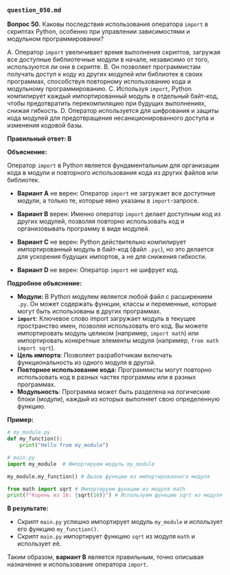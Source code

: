 ### `question_050.md`

**Вопрос 50.** Каковы последствия использования оператора `import` в скриптах Python, особенно при управлении зависимостями и модульном программировании?

A. Оператор `import` увеличивает время выполнения скриптов, загружая все доступные библиотечные модули в начале, независимо от того, используются ли они в скрипте.
B. Он позволяет программистам получать доступ к коду из других модулей или библиотек в своих программах, способствуя повторному использованию кода и модульному программированию.
C. Используя `import`, Python компилирует каждый импортированный модуль в отдельный байт-код, чтобы предотвратить перекомпиляцию при будущих выполнениях, снижая гибкость.
D. Оператор используется для шифрования и защиты кода модулей для предотвращения несанкционированного доступа и изменения кодовой базы.

**Правильный ответ: B**

**Объяснение:**

Оператор `import` в Python является фундаментальным для организации кода в модули и повторного использования кода из других файлов или библиотек.

*   **Вариант A** не верен: Оператор `import` не загружает все доступные модули, а только те, которые явно указаны в `import`-запросе.

*   **Вариант B** верен: Именно оператор `import` делает доступным код из других модулей, позволяя повторно использовать код и организовывать программу в виде модулей.
    
*   **Вариант C** не верен: Python действительно компилирует импортированный модуль в байт-код (файл `.pyc`), но это делается для ускорения будущих импортов, а не для снижения гибкости.

*   **Вариант D** не верен: Оператор `import` не шифрует код.

**Подробное объяснение:**

*   **Модули:**  В Python модулем является любой файл с расширением `.py`. Он может содержать функции, классы и переменные, которые могут быть использованы в других программах.
*   **`import`**: Ключевое слово import загружает модуль в текущее пространство имен, позволяя использовать его код. Вы можете импортировать модуль целиком (например, `import math`) или импортировать конкретные элементы модуля (например, `from math import sqrt`).
*  **Цель импорта**:  Позволяет разработчикам включать функциональность из одного модуля в другой.
*  **Повторное использование кода:** Программисты могут повторно использовать код в разных частях программы или в разных программах.
* **Модульность**: Программа может быть разделена на логические блоки (модули), каждый из которых выполняет свою определенную функцию.

**Пример:**

```python
# my_module.py
def my_function():
    print("Hello from my_module")

# main.py
import my_module  # Импортируем модуль my_module

my_module.my_function() # Вызов функции из импортированного модуля

from math import sqrt # Импортируем функцию из модуля math
print(f"Корень из 16: {sqrt(16)}") # Используем функцию sqrt из модуля math
```

**В результате:**

*  Скрипт `main.py` успешно импортирует модуль `my_module`  и использует его функцию `my_function()`.
* Скрипт `main.py` импортирует функцию `sqrt` из модуля `math` и использует её.

Таким образом, **вариант B** является правильным, точно описывая назначение и использование оператора `import`.
